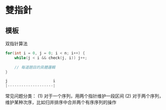 # 雙指針

## 模板

双指针算法

```cpp
for(int i = 0, j = 0; i < n; i++) {
	while(j < i && check(j, i)) j++;
	
	// 每道題目的具體邏輯
}

j                    i
|--------------------|
```
常见问题分类：
	(1) 对于一个序列，用两个指针维护一段区间
	(2) 对于两个序列，维护某种次序，比如归并排序中合并两个有序序列的操作
